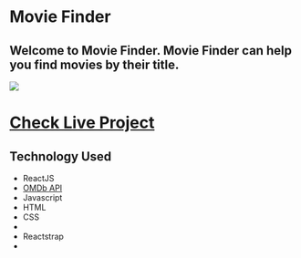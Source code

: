 <h1>Movie Finder</h1>

<h2>Welcome to Movie Finder. Movie Finder can help you find movies by their title. </h2>
<img  src="./MovieFinder.gif"/>
<h1><a href=''>Check Live Project</a></h1>
<h2>Technology Used</h2>
<ul>
<li>ReactJS</li>
<li><a href='http://www.omdbapi.com/'>OMDb API</a></li>
<li> Javascript</li>
<li>HTML</li>
<li>CSS<li>
<li>Reactstrap<li>
</ul>
